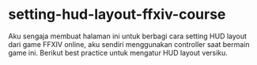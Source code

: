 # setting-hud-layout-ffxiv-course
Aku sengaja membuat halaman ini untuk berbagi cara setting HUD layout dari game FFXIV online, aku sendiri menggunakan controller saat bermain game ini. Berikut best practice untuk mengatur HUD layout versiku. 
